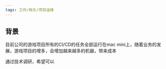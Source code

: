 ```yaml
---
tags: 工作/攸乐/项目运维
---
```



## 背景
目前公司的游戏项目所有的CI/CD的任务全部运行在mac mini上，随着业务的发展，游戏项目的增多，会增加越来越多的机器，带来成本

通过技术调研，希望可以